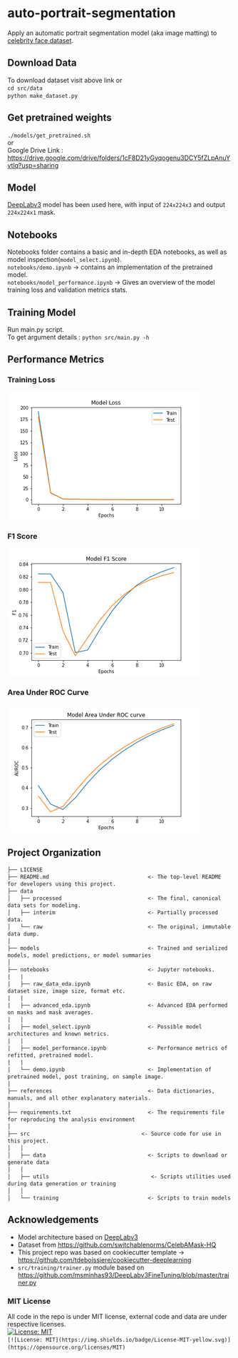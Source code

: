 auto-portrait-segmentation
==============================

Apply an automatic portrait segmentation model (aka image matting) to <a href="https://github.com/switchablenorms/CelebAMask-HQ">celebrity face dataset</a>.

## Download Data
To download dataset visit above link or <br />
`cd src/data` <br />
`python make_dataset.py`

## Get pretrained weights
`./models/get_pretrained.sh` <br /> or <br />
Google Drive Link : https://drive.google.com/drive/folders/1cF8D21yGyqogenu3DCY5fZLpAnuYvtlq?usp=sharing

## Model
<a href="https://arxiv.org/pdf/1706.05587.pdf">DeepLabv3</a> model has been used here, with input of `224x224x3` and output `224x224x1` mask.

## Notebooks
Notebooks folder contains a basic and in-depth EDA notebooks, as well as model inspection(`model_select.ipynb`). <br />
`notebooks/demo.ipynb` -> contains an implementation of the pretrained model.<br />
`notebooks/model_performance.ipynb` -> Gives an overview of the model training loss and validation metrics stats.

## Training Model
Run main.py script.<br />
To get argument details : `python src/main.py -h`

## Performance Metrics
### Training Loss
![Loss Plot](https://github.com/rahatsantosh/autoportrait_seg/blob/master/reports/fig/loss_plot.png)
### F1 Score
![F1 Metric Plot](https://github.com/rahatsantosh/autoportrait_seg/blob/master/reports/fig/f1_metric.png)
### Area Under ROC Curve
![AUROC Metric Plot](https://github.com/rahatsantosh/autoportrait_seg/blob/master/reports/fig/auroc_metric.png)

Project Organization
------------

    ├── LICENSE
    ├── README.md                               <- The top-level README for developers using this project.
    ├── data
    │   ├── processed                           <- The final, canonical data sets for modeling.
    │   ├── interim                             <- Partially processed data.
    │   └── raw                                 <- The original, immutable data dump.
    │
    ├── models                                  <- Trained and serialized models, model predictions, or model summaries
    │
    ├── notebooks                               <- Jupyter notebooks.
    |   |
    |   ├── raw_data_eda.ipynb                  <- Basic EDA, on raw dataset size, image size, format etc.
    |   |
    |   ├── advanced_eda.ipynb                  <- Advanced EDA performed on masks and mask averages.
    |   |
    |   ├── model_select.ipynb                  <- Possible model architectures and known metrics.
    |   |
    |   ├── model_performance.ipynb             <- Performance metrics of refitted, pretrained model.
    |   |
    |   └── demo.ipynb                          <- Implementation of pretrained model, post training, on sample image.
    │
    ├── references                              <- Data dictionaries, manuals, and all other explanatory materials.
    │
    ├── requirements.txt                        <- The requirements file for reproducing the analysis environment
    │
    ├── src           				          <- Source code for use in this project.
    │   │
    │   ├── data                                <- Scripts to download or generate data
    │   │
    │   ├── utils                                <- Scripts utilities used during data generation or training
    │   │
    │   └── training                            <- Scripts to train models

## Acknowledgements
* Model architecture based on <a href="https://arxiv.org/pdf/1706.05587.pdf">DeepLabv3</a>
* Dataset from https://github.com/switchablenorms/CelebAMask-HQ
* This project repo was based on cookiecutter template -> https://github.com/tdeboissiere/cookiecutter-deeplearning
* `src/training/trainer.py` module based on https://github.com/msminhas93/DeepLabv3FineTuning/blob/master/trainer.py

### MIT License
All code in the repo is under MIT license, external code and data are under respective licenses.<br />
[![License: MIT](https://img.shields.io/badge/License-MIT-yellow.svg)](https://opensource.org/licenses/MIT)  
`[![License: MIT](https://img.shields.io/badge/License-MIT-yellow.svg)](https://opensource.org/licenses/MIT)`
